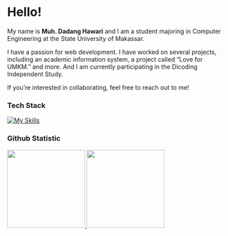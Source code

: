 # Hello!

My name is **Muh. Dadang Hawari** and I am a student majoring in Computer Engineering at the State University of Makassar.

I have a passion for web development. I have worked on several projects, including an academic information system, a project called “Love for UMKM.” and more. And I am currently participating in the Dicoding Independent Study.

If you’re interested in collaborating, feel free to reach out to me!

### Tech Stack
[![My Skills](https://skillicons.dev/icons?i=js,html,css,figma,java,php,mysql,bootstrap,python,cpp,firebase)](https://skillicons.dev)


### Github Statistic
<p align="left">
<a href="https://github.com/dadang-hawari">
  <img height="180em" src="https://github-readme-stats-eight-theta.vercel.app/api?username=dadang-hawari&show_icons=true&theme=algolia&include_all_commits=true&count_private=true"/>
  <img height="180em" src="https://github-readme-stats-eight-theta.vercel.app/api/top-langs/?username=dadang-hawari&layout=compact&langs_count=8&theme=algolia"/>
</a>
</p>


